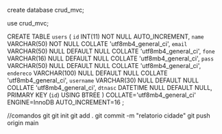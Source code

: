create database crud_mvc;

use crud_mvc;

CREATE TABLE `users` (
	`id` INT(11) NOT NULL AUTO_INCREMENT,
	`name` VARCHAR(50) NOT NULL COLLATE 'utf8mb4_general_ci',
	`email` VARCHAR(50) NULL DEFAULT NULL COLLATE 'utf8mb4_general_ci',
	`fone` VARCHAR(16) NULL DEFAULT NULL COLLATE 'utf8mb4_general_ci',
	`pass` VARCHAR(50) NULL DEFAULT NULL COLLATE 'utf8mb4_general_ci',
	`endereco` VARCHAR(100) NULL DEFAULT NULL COLLATE 'utf8mb4_general_ci',
	`username` VARCHAR(30) NULL DEFAULT NULL COLLATE 'utf8mb4_general_ci',
	`dtnasc` DATETIME NULL DEFAULT NULL,
	PRIMARY KEY (`id`) USING BTREE
)
COLLATE='utf8mb4_general_ci'
ENGINE=InnoDB
AUTO_INCREMENT=16
;


//comandos git
git init 
git add .
git commit -m "relatorio cidade"
git push origin main
